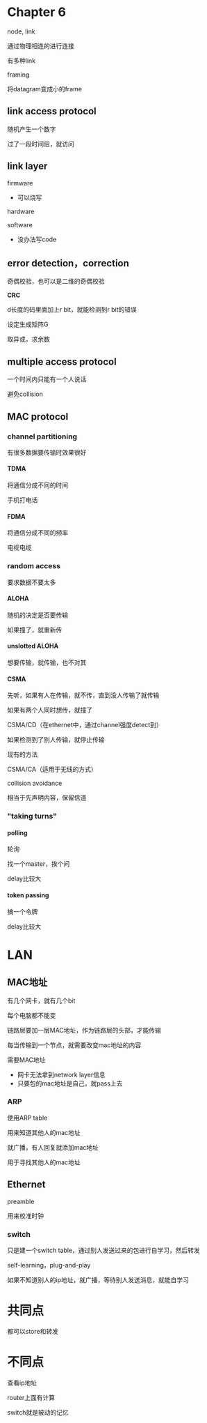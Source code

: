 # Chapter 6

node, link

通过物理相连的进行连接

有多种link

framing

将datagram变成小的frame

## link access protocol

随机产生一个数字

过了一段时间后，就访问

## link layer

firmware

- 可以烧写

hardware

software

- 没办法写code

## error detection，correction

奇偶校验，也可以是二维的奇偶校验

**CRC**

d长度的码里面加上r bit，就能检测到r bit的错误

设定生成矩阵G

取异或，求余数

## multiple access protocol

一个时间内只能有一个人说话

避免collision

## MAC protocol

### channel partitioning

有很多数据要传输时效果很好

#### TDMA

将通信分成不同的时间

手机打电话

#### FDMA

将通信分成不同的频率

电视电缆

### random access 

要求数据不要太多

#### ALOHA

随机的决定是否要传输

如果撞了，就重新传

#### unslotted ALOHA

想要传输，就传输，也不对其

#### CSMA

先听，如果有人在传输，就不传，直到没人传输了就传输

如果有两个人同时想传，就撞了

CSMA/CD（在ethernet中，通过channel强度detect到）

如果检测到了别人传输，就停止传输

现有的方法

CSMA/CA（适用于无线的方式）

collision avoidance

相当于先声明内容，保留信道

### "taking turns"

#### polling

轮询

找一个master，挨个问

delay比较大

#### token passing

搞一个令牌

delay比较大

# LAN

## MAC地址

有几个网卡，就有几个bit

每个电脑都不能变

链路层要加一层MAC地址，作为链路层的头部，才能传输

每当传输到一个节点，就需要改变mac地址的内容

需要MAC地址

- 网卡无法拿到network layer信息
- 只要包的mac地址是自己，就pass上去

### ARP

使用ARP table

用来知道其他人的mac地址

就广播，有人回复就添加mac地址

用于寻找其他人的mac地址

## Ethernet

preamble

用来校准时钟

### switch

只是建一个switch table，通过别人发送过来的包进行自学习，然后转发

self-learning，plug-and-play

如果不知道别人的ip地址，就广播，等待别人发送消息，就能自学习

# 共同点

都可以store和转发

# 不同点

查看ip地址

router上面有计算

switch就是被动的记忆